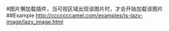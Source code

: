 #图片懒加载插件，当可视区域出现该图片时，才会开始加载该图片  
##Example 
http://cccccccamel.com/examples/js-lazy-image/lazy_image.html
